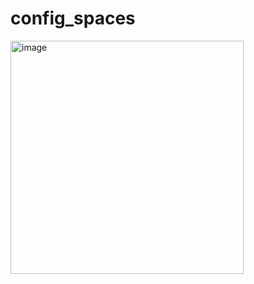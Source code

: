 # config_spaces
<img width="373" alt="image" src="https://user-images.githubusercontent.com/24688175/199138910-c92d0a28-5aab-40fa-bb58-2c25f5d55e28.png">
